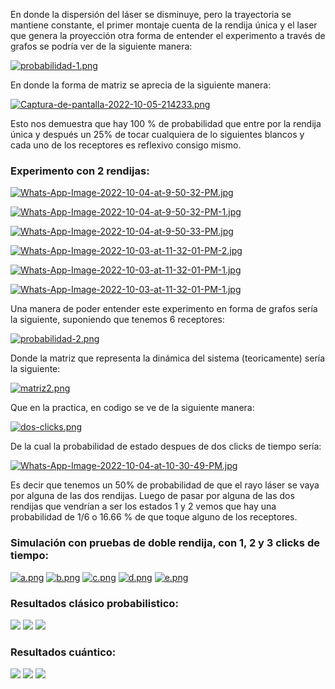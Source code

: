 En donde la dispersión del láser se disminuye, pero la trayectoria se mantiene constante, el primer montaje cuenta de la rendija única y el laser que genera la proyección otra forma de entender el experimento a través de grafos se podría ver de la siguiente manera:

[![probabilidad-1.png](https://i.postimg.cc/k4L6z4PG/probabilidad-1.png)](https://postimg.cc/sQ9gZ3XC)


En donde la forma de matriz se aprecia de la siguiente manera:

[![Captura-de-pantalla-2022-10-05-214233.png](https://i.postimg.cc/K8C6KhbL/Captura-de-pantalla-2022-10-05-214233.png)](https://postimg.cc/xXyx77cT)

Esto nos demuestra que hay 100 % de probabilidad que entre por la rendija única y después un 25% de tocar cualquiera de lo siguientes blancos y cada uno de los receptores es reflexivo consigo mismo.

### Experimento con 2 rendijas:

[![Whats-App-Image-2022-10-04-at-9-50-32-PM.jpg](https://i.postimg.cc/d1jpS7ym/Whats-App-Image-2022-10-04-at-9-50-32-PM.jpg)](https://postimg.cc/cg6FvLTr)

[![Whats-App-Image-2022-10-04-at-9-50-32-PM-1.jpg](https://i.postimg.cc/G2C6QPHm/Whats-App-Image-2022-10-04-at-9-50-32-PM-1.jpg)](https://postimg.cc/Z9wfYd8G)

[![Whats-App-Image-2022-10-04-at-9-50-33-PM.jpg](https://i.postimg.cc/05dPLjs4/Whats-App-Image-2022-10-04-at-9-50-33-PM.jpg)](https://postimg.cc/bdJ7nzd0)

[![Whats-App-Image-2022-10-03-at-11-32-01-PM-2.jpg](https://i.postimg.cc/FzDt1fFs/Whats-App-Image-2022-10-03-at-11-32-01-PM-2.jpg)](https://postimg.cc/bSDVBw2K)

[![Whats-App-Image-2022-10-03-at-11-32-01-PM-1.jpg](https://i.postimg.cc/wv5Y8fSN/Whats-App-Image-2022-10-03-at-11-32-01-PM-1.jpg)](https://postimg.cc/1nzjDHRR)

[![Whats-App-Image-2022-10-03-at-11-32-01-PM-1.jpg](https://i.postimg.cc/wv5Y8fSN/Whats-App-Image-2022-10-03-at-11-32-01-PM-1.jpg)](https://postimg.cc/1nzjDHRR)

Una manera de poder entender este experimento en forma de grafos sería la siguiente, suponiendo que tenemos 6 receptores:

[![probabilidad-2.png](https://i.postimg.cc/HWQvz7gr/probabilidad-2.png)](https://postimg.cc/7bZNYhb4)

Donde la matriz que representa la dinámica del sistema (teoricamente) sería la siguiente:

[![matriz2.png](https://i.postimg.cc/j2rgKRzq/matriz2.png)](https://postimg.cc/Q90kJG4v)


Que en la practica, en codigo se ve de la siguiente manera:

[![dos-clicks.png](https://i.postimg.cc/05dZDRYm/dos-clicks.png)](https://postimg.cc/23y4NtX8)

De la cual la probabilidad de estado despues de dos clicks de tiempo sería:

[![Whats-App-Image-2022-10-04-at-10-30-49-PM.jpg](https://i.postimg.cc/Jzt8DQkw/Whats-App-Image-2022-10-04-at-10-30-49-PM.jpg)](https://postimg.cc/gx9Q18s4)

Es decir que tenemos un 50% de probabilidad de que el rayo láser se vaya por alguna de las dos rendijas. Luego de pasar por alguna de las dos rendijas que vendrían a ser los estados 1 y 2 vemos que hay una probabilidad de 1/6 o 16.66 % de que toque alguno de los receptores.

### Simulación con pruebas de doble rendija, con 1, 2 y 3 clicks de tiempo:

[![a.png](https://i.postimg.cc/FFBXtL6D/a.png)](https://postimg.cc/SjCvCJkM)
[![b.png](https://i.postimg.cc/28LRC5Rm/b.png)](https://postimg.cc/SJ4trkxt)
[![c.png](https://i.postimg.cc/NFV3R3XW/c.png)](https://postimg.cc/YL6DHyb3)
[![d.png](https://i.postimg.cc/Kz8wwGr6/d.png)](https://postimg.cc/QBvfWrzm)
[![e.png](https://i.postimg.cc/V6ZpcxKd/e.png)](https://postimg.cc/1n6JGjhQ)

### Resultados clásico probabilistico:
![](imgs/unclick.png)
![](imgs/dosClicks.png)
![](imgs/tresClicks.png)
### Resultados cuántico:
![](imgs/unclickCuantico.png)
![](imgs/dosClicksCuantico.png)
![](imgs/tresClicksCuantico.png)
